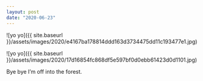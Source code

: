 ```yaml
---
layout: post
date: "2020-06-23"
---
```


![yo yo]({{ site.baseurl }}/assets/images/2020/e4167ba178814ddd163d3734475dd11c193477e1.jpg)

![yo yo]({{ site.baseurl }}/assets/images/2020/17d16854fc868df5e597bf0d0ebb61423d0d1101.jpg)

Bye bye I’m off into the forest.
